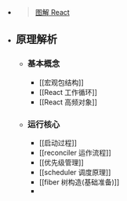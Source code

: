 - > [图解 React](https://7km.top/)
- ## 原理解析
	- ### 基本概念
		- [[宏观包结构]]
		- [[React 工作循环]]
		- [[React 高频对象]]
	- ### 运行核心
		- [[启动过程]]
		- [[reconciler 运作流程]]
		- [[优先级管理]]
		- [[scheduler 调度原理]]
		- [[fiber 树构造(基础准备)]]
		-